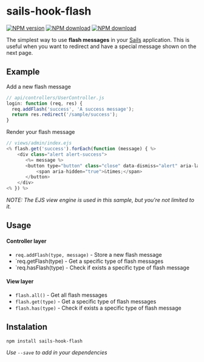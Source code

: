 # sails-hook-flash

[npm-url]: http://npmjs.org/package/sails-hook-flash
[travis-url]: http://travis-ci.org/dudemelo/sails-hook-flash

[![NPM version](https://img.shields.io/npm/v/sails-hook-flash.svg?style=flat-square)][npm-url]
[![NPM download](https://img.shields.io/npm/dm/sails-hook-flash.svg?style=flat-square)][npm-url]
[![NPM download](https://img.shields.io/travis/dudemelo/sails-hook-flash.svg?style=flat-square)][travis-url]

The simplest way to use **flash messages** in your [Sails](http://sailsjs.org) application. This is useful when you want to redirect and have a special message shown on the next page.


## Example

Add a new flash message
```js
// api/controllers/UserController.js
login: function (req, res) {
  req.addFlash('success', 'A success message');
  return res.redirect('/sample/success');
}
```

Render your flash message
```js
// views/admin/index.ejs
<% flash.get('success').forEach(function (message) { %>
    <div class="alert alert-success">
       <%= message %>
       <button type="button" class="close" data-dismiss="alert" aria-label="Close">
           <span aria-hidden="true">&times;</span>
       </button>
    </div>
<% }) %>
```
*NOTE: The EJS view engine is used in this sample, but you're not limited to it.*


## Usage

#### Controller layer
* `req.addFlash(type, message)` - Store a new flash message
* `req.getFlash(type)           - Get a specific type of flash messages
* `req.hasFlash(type)           - Check if exists a specific type of flash message

#### View layer
* `flash.all()`     - Get all flash messages
* `flash.get(type)` - Get a specific type of flash messages
* `flash.has(type)` - Check if exists a specific type of flash message


## Instalation

```
npm install sails-hook-flash
```
*Use `--save` to add in your dependencies*
